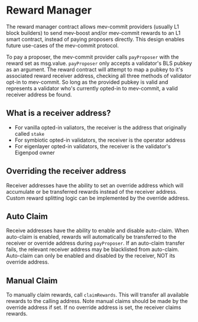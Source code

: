 # Reward Manager

The reward manager contract allows mev-commit providers (usually L1 block builders) to send mev-boost and/or mev-commit rewards to an L1 smart contract, instead of paying proposers directly. This design enables future use-cases of the mev-commit protocol.

To pay a proposer, the mev-commit provider calls `payProposer` with the reward set as msg.value. `payProposer` only accepts a validator's BLS pubkey as an argument. The reward contract will attempt to map a pubkey to it's associated reward receiver address, checking all three methods of validator opt-in to mev-commit. So long as the provided pubkey is valid and represents a validator who's currently opted-in to mev-commit, a valid receiver address be found.

## What is a receiver address?

* For vanilla opted-in valiators, the receiver is the address that originally called `stake`
* For symbiotic opted-in validators, the receiver is the operator address
* For eigenlayer opted-in validators, the receiver is the validator's Eigenpod owner

## Overriding the receiver address

Receiver addresses have the ability to set an override address which will accumulate or be transferred rewards instead of the receiver address. Custom reward splitting logic can be implemented by the override address.

## Auto Claim

Receive addresses have the ability to enable and disable auto-claim. When auto-claim is enabled, rewards will automatically be transferred to the receiver or override address during `payProposer`. If an auto-claim transfer fails, the relevant receiver address may be blacklisted from auto-claim. Auto-claim can only be enabled and disabled by the receiver, NOT its override address.

## Manual Claim

To manually claim rewards, call `claimRewards`. This will transfer all available rewards to the calling address. Note manual claims should be made by the override address if set. If no override address is set, the receiver claims rewards.
